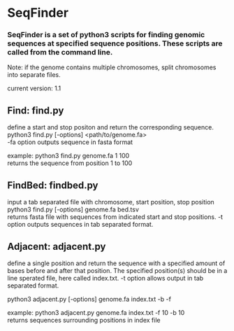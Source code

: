 # SeqFinder

### SeqFinder is a set of python3 scripts for finding genomic sequences at specified sequence positions. These scripts are called from the command line. 

Note: if the genome contains multiple chromosomes, split chromosomes into separate files. 

current version: 1.1

## Find: find.py
define a start and stop positon and return the corresponding sequence.\
python3 find.py [-options] <path/to/genome.fa> <start> <stop>\
-fa option outputs sequence in fasta format
  
example: python3 find.py genome.fa 1 100\
returns the sequence from position 1 to 100


## FindBed: findbed.py
input a tab separated file with chromosome, start position, stop position\
python3 find.py [-options] genome.fa bed.tsv\
returns fasta file with sequences from indicated start and stop positions. -t option outputs sequences in tab separated format. 


## Adjacent: adjacent.py
define a single position and return the sequence with a specified amount of bases before and after that position.
The specified position(s) should be in a line sperated file, here called index.txt. -t option allows output in tab separated format.

python3 adjacent.py [-options] genome.fa index.txt -b <positions back> -f <positions forward>

example: python3 adjacent.py genome.fa index.txt -f 10 -b 10\
returns sequences surrounding positions in index file
